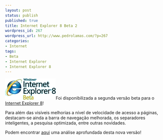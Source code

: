 ```yaml
---
layout: post
status: publish
published: true
title: Internet Explorer 8 Beta 2
wordpress_id: 267
wordpress_url: http://www.pedrolamas.com/?p=267
categories:
- Internet
tags:
- Beta
- Internet Explorer
- Internet Explorer 8
---
```

[![Internet Explorer 8 Beta](/wp-content/uploads/2008/03/ie8_beta.gif)](http://www.microsoft.com/windows/internet-explorer/beta/ "Internet Explorer 8 Beta")Foi disponibilizada a segunda versão beta para o [Internet Explorer 8](http://www.microsoft.com/windows/internet-explorer/beta/)!

Para além das visíveis melhorias a nível de velocidade de acesso a páginas, destacam-se ainda a barra de navegação melhorada, os separadores inteligentes, a pesquisa optimizada, entre outras novidades.

Podem encontrar [aqui](http://www.pplware.com/2008/08/28/internet-explorer-8-beta-2/) uma análise aprofundada desta nova versão!
